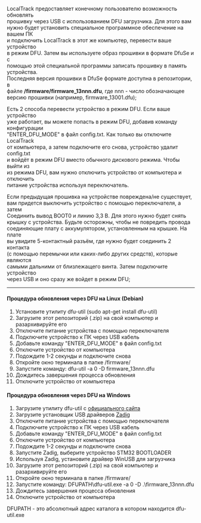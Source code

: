 LocalTrack предоставляет конечному пользователю возможность обновлять  
прошивку через USB с использованием DFU загрузчика. Для этого вам  
нужно будет установить специальное программное обеспечение на вашем ПК  
и подключить LocalTrack в этот же компьютер, перевести ваше устройство  
в режим DFU. Затем вы используете образ прошивки в формате DfuSe и с  
помощью этой специальной программы записать прошивку в память устройства.  
Последняя версия прошивки в DfuSe формате доступна в репозитории, в  
файле **/firmware/firmware_13nnn.dfu**, где nnn - число обозначающее  
версию прошивки (например, firmware_13001.dfu);  
  
Есть 2 способа перевести устройство в режим DFU. Если ваше устройство  
уже работает, вы можете попасть в режим DFU, добавив команду конфигурации  
"ENTER_DFU_MODE" в файл config.txt. Как только вы отключите LocalTrack  
от компьютера, а затем подключите его снова, устройство удалит config.txt  
и войдёт в режим DFU вместо обычного дискового режима. Чтобы выйти из  
из режима DFU, вам нужно отключить устройство от компьютера и отключить  
питание устройства используя переключатель.  
  
Если предыдущая прошивка на устройстве повреждена/не существует,  
вам придется выключить устройство с помощью переключателя, а затем  
Соединить вывод BOOT0 и линию 3,3 В. Для этого нужно будет снять  
крышку с устройства. Будьте осторожны, чтобы не повредить провода  
соединяющие плату с аккумулятором, установленным на крышке. На плате  
вы увидите 5-контактный разъём, где нужно будет соединить 2 контакта  
(с помощью перемычки или каких-либо других средств), которые являются  
самыми дальними от близлежащего винта. Затем подключите устройство  
через USB и оно сразу же войдет в режим DFU;  
  
---  
  
#### Процедура обновления через DFU на Linux (Debian)  
  
1. Установите утилиту dfu-util (sudo apt-get install dfu-util)  
2. Загрузите этот репозиторий (.zip) на свой компьютер и разархивируйте его  
3. Отключите питание устройства с помощью переключателя  
4. Подключите устройство к ПК через USB кабель  
5. Добавьте команду "ENTER_DFU_MODE" в файл config.txt  
6. Отключите устройство от компьютера  
7. Подождите 1-2 секунды и подключите снова  
8. Откройте окно терминала в папке /firmware/  
9. Запустите команду: dfu-util -a 0 -D firmware_13nnn.dfu  
10. Дождитесь завершения процесса обновления  
11. Отключите устройство от компьютера  
  
#### Процедура обновления через DFU на Windows  
  
1. Загрузите утилиту dfu-util c [официального сайта](https://sourceforge.net/projects/dfu-util/files/)  
2. Загрузите установщик USB драйверов [Zadig](https://zadig.akeo.ie/)  
3. Отключите питание устройства с помощью переключателя  
4. Подключите устройство к ПК через USB кабель  
5. Добавьте команду "ENTER_DFU_MODE" в файл config.txt  
6. Отключите устройство от компьютера  
7. Подождите 1-2 секунды и подключите снова  
8. Запустите Zadig, выберите устройство STM32 BOOTLOADER  
9. Используя Zadig, установите драйвер WinUSB для загрузчика  
10. Загрузите этот репозиторий (.zip) на свой компьютер и разархивируйте его  
11. Откройте окно терминала в папке /firmware/  
12. Запустите команду: DFUPATH\dfu-util.exe -a 0 -D .\firmware_13nnn.dfu  
13. Дождитесь завершения процесса обновления  
14. Отключите устройство от компьютера  
  
DFUPATH - это абсолютный адрес каталога в котором находится dfu-util.exe  
  